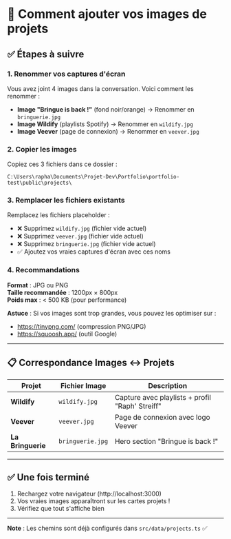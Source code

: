 # 📸 Comment ajouter vos images de projets

## ✅ Étapes à suivre

### 1. Renommer vos captures d'écran

Vous avez joint 4 images dans la conversation. Voici comment les renommer :

- **Image "Bringue is back !"** (fond noir/orange) → Renommer en `bringuerie.jpg`
- **Image Wildify** (playlists Spotify) → Renommer en `wildify.jpg`  
- **Image Veever** (page de connexion) → Renommer en `veever.jpg`

### 2. Copier les images

Copiez ces 3 fichiers dans ce dossier :
```
C:\Users\rapha\Documents\Projet-Dev\Portfolio\portfolio-test\public\projects\
```

### 3. Remplacer les fichiers existants

Remplacez les fichiers placeholder :
- ❌ Supprimez `wildify.jpg` (fichier vide actuel)
- ❌ Supprimez `veever.jpg` (fichier vide actuel)
- ❌ Supprimez `bringuerie.jpg` (fichier vide actuel)
- ✅ Ajoutez vos vraies captures d'écran avec ces noms

### 4. Recommandations

**Format** : JPG ou PNG  
**Taille recommandée** : 1200px × 800px  
**Poids max** : < 500 KB (pour performance)

**Astuce** : Si vos images sont trop grandes, vous pouvez les optimiser sur :
- https://tinypng.com/ (compression PNG/JPG)
- https://squoosh.app/ (outil Google)

---

## 📋 Correspondance Images ↔ Projets

| Projet | Fichier Image | Description |
|--------|--------------|-------------|
| **Wildify** | `wildify.jpg` | Capture avec playlists + profil "Raph' Streiff" |
| **Veever** | `veever.jpg` | Page de connexion avec logo Veever |
| **La Bringuerie** | `bringuerie.jpg` | Hero section "Bringue is back !" |

---

## ✅ Une fois terminé

1. Rechargez votre navigateur (http://localhost:3000)
2. Vos vraies images apparaîtront sur les cartes projets !
3. Vérifiez que tout s'affiche bien

---

**Note** : Les chemins sont déjà configurés dans `src/data/projects.ts` ✅

